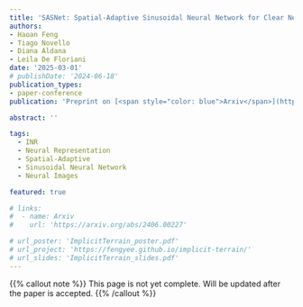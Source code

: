 ```yaml
---
title: 'SASNet: Spatial-Adaptive Sinusoidal Neural Network for Clear Neural Images'
authors:
- Haoan Feng
- Tiago Novello
- Diana Aldana
- Leila De Floriani
date: '2025-03-01'
# publishDate: '2024-06-18'
publication_types:
- paper-conference
publication: 'Preprint on [<span style="color: blue">Arxiv</span>](https://arxiv.org/pdf/2503.09750)'

abstract: ''

tags:
  - INR
  - Neural Representation
  - Spatial-Adaptive
  - Sinusoidal Neural Network
  - Neural Images

featured: true

# links:
#  - name: Arxiv
#    url: 'https://arxiv.org/abs/2406.00227'

# url_poster: 'ImplicitTerrain_poster.pdf'
# url_project: 'https://fengyee.github.io/implicit-terrain/'
# url_slides: 'ImplicitTerrain_slides.pdf'
---
```


{{% callout note %}}
This page is not yet complete. Will be updated after the paper is accepted.
{{% /callout %}}
